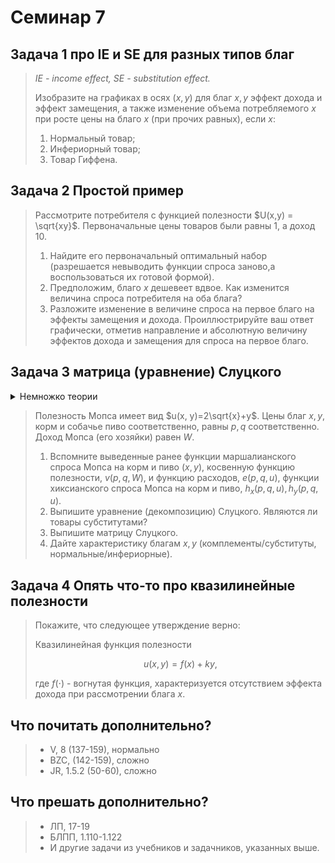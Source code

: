 # Семинар 7

## Задача 1 про IE и SE для разных типов благ

>*IE - income effect, SE - substitution effect.*
>
>Изобразите на графиках в осях $(x, y)$ для благ $x, y$ эффект дохода и эффект замещения, а также изменение объема потребляемого $x$ при росте цены на благо $x$ (при прочих равных), если $x$:
> 
> 1. Нормальный товар;
> 2. Инфериорный товар;
> 3. Товар Гиффена.


## Задача 2 Простой пример

> Рассмотрите потребителя с функцией полезности $U(x,y) = \sqrt{xy}$. Первоначальные цены товаров были равны 1, а доход 10. 
> 
> 1. Найдите его первоначальный оптимальный набор (разрешается невыводить функции спроса заново,а воспользоваться их готовой формой).
> 2. Предположим, благо $x$ дешевеет вдвое. Как изменится величина спроса потребителя на оба блага?
> 3.  Разложите изменение в величине спроса на первое благо на эффекты замещения и дохода. Проиллюстрируйте ваш ответ графически, отметив направление и абсолютную величину эффектов дохода и замещения для спроса на первое благо.

## Задача 3 матрица (уравнение) Слуцкого

<details>
    <summary>Немножко теории</summary>

---
Для начала зададим определение для элемента на $i$-ой строке $j$-том столбце матрицы Слуцкого:

$$
s_{ij}=\overbrace{\underbrace{\frac{\partial x_i(p, W)}{\partial p_j}}_{\text{Изменение спроса}} + \underbrace{x_j(p, W)\frac{\partial x_i(p, W)}{\partial W}}_{\text{Эффект дохода}}}^{\text{Эффект замещения}}.
$$

Матрица Слуцкого, таким образом, это $S=\{s_{ij}\}_{i,j\in \overline{1, n}}$. С таким определением перед глазами проще работать далее.

В частности, есть такая сущность, как "декомпозиция Слуцкого" (на английском называют Slutsky decomposition или Slutsky equation). Тут надо просто перенести эффект дохода направо и получим:

$$
\frac{\partial x_i(p, W)}{\partial p_j} = s_{ij}-x_j(p, W)\frac{\partial x_i(p, W)}{\partial W}=\frac{\partial h_i(p, u)}{\partial p_j}-x_j(p, W)\frac{\partial x_i(p, W)}{\partial W}.
$$

Последний переход к производной хиксианского спроса валиден потому, что элемент $s_{ij}$ матрицы Слуцкого представляет собой эффект замещения, а он, в свою очередь, равен производной хиксианского спроса.

А теперь можно перейти к решению задачи.

---
</details>

> Полезность Мопса имеет вид $u(x, y)=2\sqrt{x}+y$. Цены благ $x, y$, корм и собачье пиво соответственно, равны $p, q$ соответственно. Доход Мопса (его хозяйки) равен $W$.
> 
> 1. Вспомните выведенные ранее функции маршалианского спроса Мопса на корм и пиво ($x, y$), косвенную функцию полезности, $v(p, q, W)$, и функцию расходов, $e(p, q, u)$, функции хиксианского спроса Мопса на корм и пиво, $h_x(p, q, u), h_y(p, q, u)$.
> 2. Выпишите уравнение (декомпозицию) Слуцкого. Являются ли товары субститутами?
> 3. Выпишите матрицу Слуцкого.
> 4. Дайте характеристику благам $x, y$ (комплементы/субституты, нормальные/инфериорные).



## Задача 4 Опять что-то про квазилинейные полезности

> Покажите, что следующее утверждение верно:
> 
> Квазилинейная функция полезности
> 
> $$u(x, y)=f(x)+ky,$$
> 
> где $f(\cdot)$ - вогнутая функция, характеризуется отсутствием эффекта дохода при рассмотрении блага $x$.


## Что почитать дополнительно?
> * V, 8 (137-159), нормально
> * BZC, (142-159), сложно
> * JR, 1.5.2 (50-60), сложно


## Что прешать дополнительно?
> * ЛП, 17-19
> * БЛПП, 1.110-1.122
> * И другие задачи из учебников и задачников, указанных выше.



